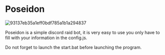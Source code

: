 # Poseidon

![93137eb35a1eff0bdf785a1b1a294837](https://user-images.githubusercontent.com/86504182/194375559-d0cb91b1-a3b9-4f76-afcc-cb3eaaa589d2.png)



Poseidon is a simple discord raid bot, it is very easy to use you only have to fill with your information in the config.js.

Do not forget to launch the start.bat before launching the program.


